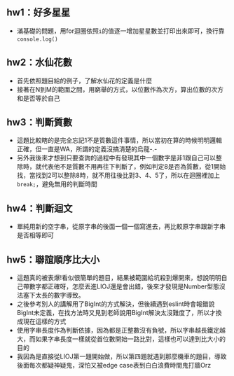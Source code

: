 ﻿## hw1：好多星星

- 滿基礎的問題，用for迴圈依照`i`的值逐一增加星星數並打印出來即可，換行靠`console.log()`

## hw2：水仙花數

- 首先依照題目給的例子，了解水仙花的定義是什麼 
- 接著在N到M的範圍之間，用窮舉的方式，以位數作為次方，算出位數的次方和是否等於自己

## hw3：判斷質數

- 這題比較瞎的是完全忘記1不是質數這件事情，所以當初在算的時候明明邏輯正確，但一直是WA，所謂的定義沒搞清楚的烏龍-.-
- 另外我後來才想到只要查詢的過程中有發現其中一個數字是非1跟自己可以整除時，就代表他不是質數不用再往下判斷了，例如判定8是否為質數，從1開始找，當找到2可以整除8時，就不用往後比對3、4、5了，所以在迴圈裡加上`break;`，避免無用的判斷時間

## hw4：判斷迴文

- 單純用新的空字串，從原字串的後面一個一個寫進去，再比較原字串跟新字串是否相等即可

## hw5：聯誼順序比大小

- 這題真的被表爆!看似很簡單的題目，結果被範圍給坑殺到爆開來，想說明明自己帶數字都正確呀，怎麼丟進LIOJ還是會出錯，後來才發現是Number型態沒法塞下太長的數字導致。
- 之後參考別人的講解用了BigInt的方式解決，但後續遇到eslint時會報錯說BigInt未定義，在找方法時又見到老師說用BigInt解決太沒難度了，所以才換成現在這樣的方式
- 使用字串長度作為判斷依據，因為都是正整數沒有負號，所以字串越長鐵定越大，而如果字串長度一樣就從首位數開始一路比對，這樣也可以達到比大小的目的
- 我因為是直接從LIOJ第一題開始做，所以第四題就遇到那麼機車的題目，導致後面每次都疑神疑鬼，深怕又被edge case表到白白浪費時間鬼打牆Orz